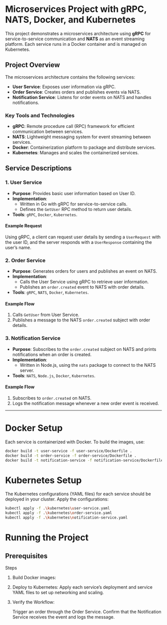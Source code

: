 # Microservices Project with gRPC, NATS, Docker, and Kubernetes

This project demonstrates a microservices architecture using **gRPC** for service-to-service communication and **NATS** as an event streaming platform. Each service runs in a Docker container and is managed on Kubernetes.

## Project Overview

The microservices architecture contains the following services:

- **User Service**: Exposes user information via gRPC.
- **Order Service**: Creates orders and publishes events via NATS.
- **Notification Service**: Listens for order events on NATS and handles notifications.

### Key Tools and Technologies

- **gRPC**: Remote procedure call (RPC) framework for efficient communication between services.
- **NATS**: Lightweight messaging system for event streaming between services.
- **Docker**: Containerization platform to package and distribute services.
- **Kubernetes**: Manages and scales the containerized services.

## Service Descriptions

### 1. User Service

- **Purpose**: Provides basic user information based on User ID.
- **Implementation**:
  - Written in Go with gRPC for service-to-service calls.
  - Defines the `GetUser` RPC method to return user details.
- **Tools**: `gRPC`, `Docker`, `Kubernetes`.

#### Example Request

Using gRPC, a client can request user details by sending a `UserRequest` with the user ID, and the server responds with a `UserResponse` containing the user’s name.

### 2. Order Service

- **Purpose**: Generates orders for users and publishes an event on NATS.
- **Implementation**:
  - Calls the User Service using gRPC to retrieve user information.
  - Publishes an `order.created` event to NATS with order details.
- **Tools**: `gRPC`, `NATS`, `Docker`, `Kubernetes`.

#### Example Flow

1. Calls `GetUser` from User Service.
2. Publishes a message to the NATS `order.created` subject with order details.

### 3. Notification Service

- **Purpose**: Subscribes to the `order.created` subject on NATS and prints notifications when an order is created.
- **Implementation**:
  - Written in Node.js, using the `nats` package to connect to the NATS server.
- **Tools**: `NATS`, `Node.js`, `Docker`, `Kubernetes`.

#### Example Flow

1. Subscribes to `order.created` on NATS.
2. Logs the notification message whenever a new order event is received.

---

# Docker Setup

Each service is containerized with Docker. To build the images, use:

```bash
docker build -t user-service -f user-service/Dockerfile .
docker build -t order-service -f order-service/Dockerfile .
docker build -t notification-service -f notification-service/Dockerfile .
```

# Kubernetes Setup
The Kubernetes configurations (YAML files) for each service should be deployed in your cluster. Apply the configurations:

```bash
kubectl apply -f .\kubernetes\user-service.yaml
kubectl apply -f .\kubernetes\order-service.yaml
kubectl apply -f .\kubernetes\notification-service.yaml
```

# Running the Project

## Prerequisites

Steps
1. Build Docker images:

2. Deploy to Kubernetes: Apply each service’s deployment and service YAML files to set up networking and  scaling.

3. Verify the Workflow:

   Trigger an order through the Order Service.
   Confirm that the Notification Service receives the event and logs the message.
